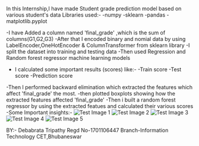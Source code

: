 In this Internship,I have  made  Student grade prediction model based on various student's data
Libraries used:-
-numpy
-sklearn
-pandas
-matplotlib.pyplot

-I have Added a column named 'final_grade' ,which is the sum of columns(G1,G2,G3)
-After that I encoded binary and nomial data by using LabelEncoder,OneHotEncoder & ColumnTransformer from sklearn library
-I split the dataset into training and testing data
-Then  used Regression and Random forest regressor machine learning models
- I calculated some important results (scores) like:-
-Train score
-Test score
-Prediction score
 
-Then I performed  backward elimination which extracted the features which affect 'final_grade' the most.
-then plotted boxplots showing how the extracted  features affected 'final_grade'
-Then i built a random forest regressor by using the extracted  featues and calculated their various scores 
-Some Important insights:-
![Test Image 1](Machine-Learning-Task-3/Plots/Plot1.png)
![Test Image 2](Machine-Learning-Task-3/Plots/Plot2.png)
![Test Image 3](Machine-Learning-Task-3/Plots/Plot3.png)
![Test Image 4](Machine-Learning-Task-3/Plots/Plot4.png)
![Test Image 5](Machine-Learning-Task-3/Plots/Plot5.png)

 
 BY:-
 Debabrata Tripathy
 Regd No-1701106447
 Branch-Information Technology
 CET,Bhubaneswar
